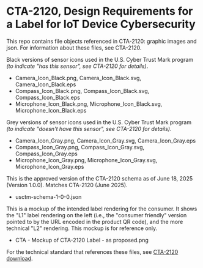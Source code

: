 # CTA-2120, Design Requirements for a Label for IoT Device Cybersecurity

This repo contains file objects referenced in CTA-2120: graphic images and json. For information about these files, see CTA-2120. 

Black versions of sensor icons used in the U.S. Cyber Trust Mark program _(to indicate "has this sensor", see CTA-2120 for details)_.
  * Camera_Icon_Black.png, Camera_Icon_Black.svg, Camera_Icon_Black.eps   
  * Compass_Icon_Black.png, Compass_Icon_Black.svg, Compass_Icon_Black.eps   
  * Microphone_Icon_Black.png, Microphone_Icon_Black.svg, Microphone_Icon_Black.eps      
  
Grey versions of sensor icons used in the U.S. Cyber Trust Mark program _(to indicate "doesn't have this sensor", see CTA-2120 for details)_.
  * Camera_Icon_Gray.png, Camera_Icon_Gray.svg, Camera_Icon_Gray.eps  
  * Compass_Icon_Gray.png, Compass_Icon_Gray.svg, Compass_Icon_Gray.eps  
  * Microphone_Icon_Gray.png, Microphone_Icon_Gray.svg, Microphone_Icon_Gray.eps  

This is the approved version of the CTA-2120 schema as of June 18, 2025 (Version 1.0.0). Matches CTA-2120 (June 2025).
  * usctm-schema-1-0-0.json

This is a mockup of the intended label rendering for the consumer. It shows the "L1" label rendering on the left (i.e., the "consumer friendly" version 
pointed to by the URL encoded in the product QR code), and the more technical "L2" rendering. This mockup is for reference only.   
  * CTA - Mockup of CTA-2120 Label - as proposed.png
    
For the technical standard that references these files, see [CTA-2120 download](https://www.cta.tech/standards/cta-2120/). 
